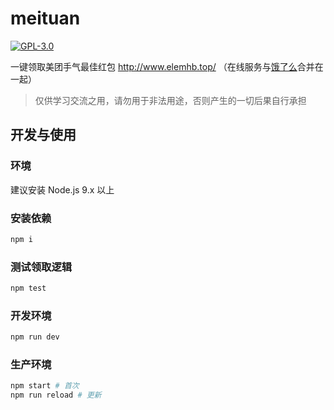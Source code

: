 # meituan

[![GPL-3.0](https://img.shields.io/badge/license-GPL--3.0-blue.svg)](LICENSE)

一键领取美团手气最佳红包 http://www.elemhb.top/ （在线服务与[饿了么](https://github.com/game-helper/eleme)合并在一起）

> 仅供学习交流之用，请勿用于非法用途，否则产生的一切后果自行承担

## 开发与使用

### 环境

建议安装 Node.js 9.x 以上

### 安装依赖

```bash
npm i
```

### 测试领取逻辑

```bash
npm test
```

### 开发环境

```bash
npm run dev
```

### 生产环境

```bash
npm start # 首次
npm run reload # 更新
```
